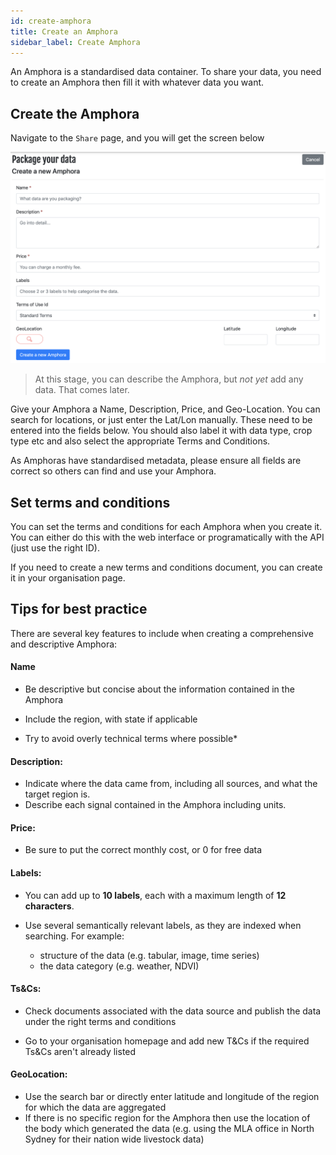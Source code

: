 ```yaml
---
id: create-amphora
title: Create an Amphora
sidebar_label: Create Amphora
---
```

An Amphora is a standardised data container. To share your data, you need to create an Amphora then fill it with whatever data you want.

## Create the Amphora

Navigate to the `Share` page, and you will get the screen below

![Nav create amphora](/img/screenshots/nav_create_amphora.png)

> At this stage, you can describe the Amphora, but *not yet* add any data. That comes later.

Give your Amphora a Name, Description, Price, and Geo-Location. You can search for locations, or just enter the Lat/Lon manually. These need to be entered into the fields below. You should also label it with data type, crop type etc and also select the appropriate Terms and Conditions.

As Amphoras have standardised metadata, please ensure all fields are correct so others can find and use your Amphora.

## Set terms and conditions

You can set the terms and conditions for each Amphora when you create it. You can either do this with the web interface or programatically with the API (just use the right ID).

If you need to create a new terms and conditions document, you can create it in your organisation page.

## Tips for best practice

There are several key features to include when creating a comprehensive and descriptive Amphora:

#### Name

* Be descriptive but concise about the information contained in the Amphora

* Include the region, with state if applicable

* Try to avoid overly technical terms where possible*


#### Description:

* Indicate where the data came from, including all sources, and what the target region is.
* Describe each signal contained in the Amphora including units.

#### Price:
* Be sure to put the correct monthly cost, or 0 for free data

#### Labels:

* You can add up to **10 labels**, each with a maximum length of **12 characters**.
* Use several semantically relevant labels, as they are indexed when searching. For example:

    * structure of the data (e.g. tabular, image, time series)
    * the data category (e.g. weather, NDVI)


#### Ts&Cs:

* Check documents associated with the data source and publish the data under the right terms and conditions

* Go to your organisation homepage and add new T&Cs if the required Ts&Cs aren't already listed

####  GeoLocation:

* Use the search bar or directly enter latitude and longitude of the region for which the data are aggregated
*  If there is no specific region for the Amphora then use the location of the body which generated the data (e.g. using the MLA office in North Sydney for their nation wide livestock data)
